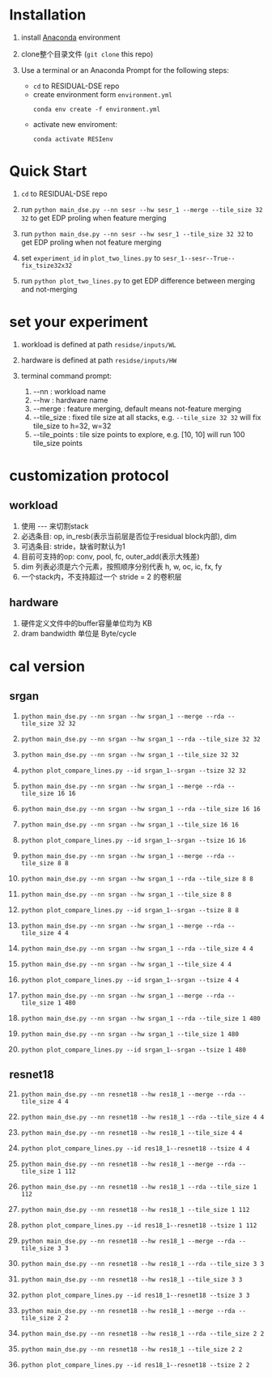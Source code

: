 # Installation

1. install [Anaconda](https://docs.anaconda.com/anaconda/install/index.html) environment

2. clone整个目录文件 (`git clone` this repo)

3. Use a terminal or an Anaconda Prompt for the following steps:

   -  `cd` to RESIDUAL-DSE repo
   -  create environment form `environment.yml`
       ```
       conda env create -f environment.yml
       ```
   -  activate new enviroment:
       ```
       conda activate RESIenv
       ```

# Quick Start

1. `cd` to RESIDUAL-DSE repo

2. run `python main_dse.py --nn sesr --hw sesr_1 --merge --tile_size 32 32` to get EDP proling when feature merging

3. run `python main_dse.py --nn sesr --hw sesr_1 --tile_size 32 32` to get EDP proling when not feature merging

4. set `experiment_id` in `plot_two_lines.py` to `sesr_1--sesr--True--fix_tsize32x32`

5. run `python plot_two_lines.py` to get EDP difference between merging and not-merging


# set your experiment

1. workload is defined at path `residse/inputs/WL`

2. hardware is defined at path `residse/inputs/HW`

3. terminal command prompt: 
   1. --nn : workload name
   2. --hw : hardware name
   3. --merge : feature merging, default means not-feature merging
   4. --tile_size : fixed tile size at all stacks, e.g. `--tile_size 32 32` will fix tile_size to h=32, w=32
   5. --tile_points : tile size points to explore, e.g. [10, 10] will run 100 tile_size points


# customization protocol

## workload

1. 使用 --- 来切割stack
2. 必选条目: op, in_resb(表示当前层是否位于residual block内部), dim
3. 可选条目: stride，缺省时默认为1
4. 目前可支持的op: conv, pool, fc, outer_add(表示大残差)
5. dim 列表必须是六个元素，按照顺序分别代表 h, w, oc, ic, fx, fy
6. 一个stack内，不支持超过一个 stride = 2 的卷积层

## hardware 

1. 硬件定义文件中的buffer容量单位均为 KB
2. dram bandwidth 单位是 Byte/cycle

# cal version

## srgan 

1. `python main_dse.py --nn srgan --hw srgan_1 --merge --rda --tile_size 32 32`
2. `python main_dse.py --nn srgan --hw srgan_1 --rda --tile_size 32 32`
3. `python main_dse.py --nn srgan --hw srgan_1 --tile_size 32 32`
4. `python plot_compare_lines.py --id srgan_1--srgan --tsize 32 32`

5. `python main_dse.py --nn srgan --hw srgan_1 --merge --rda --tile_size 16 16`
6. `python main_dse.py --nn srgan --hw srgan_1 --rda --tile_size 16 16`
7. `python main_dse.py --nn srgan --hw srgan_1 --tile_size 16 16`
8. `python plot_compare_lines.py --id srgan_1--srgan --tsize 16 16`

9. `python main_dse.py --nn srgan --hw srgan_1 --merge --rda --tile_size 8 8`
10. `python main_dse.py --nn srgan --hw srgan_1 --rda --tile_size 8 8`
11. `python main_dse.py --nn srgan --hw srgan_1 --tile_size 8 8`
12. `python plot_compare_lines.py --id srgan_1--srgan --tsize 8 8`

13. `python main_dse.py --nn srgan --hw srgan_1 --merge --rda --tile_size 4 4`
14. `python main_dse.py --nn srgan --hw srgan_1 --rda --tile_size 4 4`
15. `python main_dse.py --nn srgan --hw srgan_1 --tile_size 4 4`
16. `python plot_compare_lines.py --id srgan_1--srgan --tsize 4 4`

17. `python main_dse.py --nn srgan --hw srgan_1 --merge --rda --tile_size 1 480`
18. `python main_dse.py --nn srgan --hw srgan_1 --rda --tile_size 1 480`
19. `python main_dse.py --nn srgan --hw srgan_1 --tile_size 1 480`
20. `python plot_compare_lines.py --id srgan_1--srgan --tsize 1 480`

## resnet18 

21. `python main_dse.py --nn resnet18 --hw res18_1 --merge --rda --tile_size 4 4`
22. `python main_dse.py --nn resnet18 --hw res18_1 --rda --tile_size 4 4`
23. `python main_dse.py --nn resnet18 --hw res18_1 --tile_size 4 4`
24. `python plot_compare_lines.py --id res18_1--resnet18 --tsize 4 4`

25. `python main_dse.py --nn resnet18 --hw res18_1 --merge --rda --tile_size 1 112`
26. `python main_dse.py --nn resnet18 --hw res18_1 --rda --tile_size 1 112`
27. `python main_dse.py --nn resnet18 --hw res18_1 --tile_size 1 112`
28. `python plot_compare_lines.py --id res18_1--resnet18 --tsize 1 112`

29. `python main_dse.py --nn resnet18 --hw res18_1 --merge --rda --tile_size 3 3`
30. `python main_dse.py --nn resnet18 --hw res18_1 --rda --tile_size 3 3`
31. `python main_dse.py --nn resnet18 --hw res18_1 --tile_size 3 3`
32. `python plot_compare_lines.py --id res18_1--resnet18 --tsize 3 3`

33. `python main_dse.py --nn resnet18 --hw res18_1 --merge --rda --tile_size 2 2`
34. `python main_dse.py --nn resnet18 --hw res18_1 --rda --tile_size 2 2`
35. `python main_dse.py --nn resnet18 --hw res18_1 --tile_size 2 2`
36. `python plot_compare_lines.py --id res18_1--resnet18 --tsize 2 2`